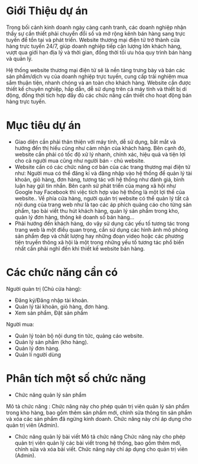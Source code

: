 # Giới Thiệu dự án
Trong bối cảnh kinh doanh ngày càng cạnh tranh, các doanh nghiệp nhận thấy sự cần thiết phải chuyển đổi số và mở rộng kênh bán hàng sang trực tuyến để tồn tại và phát triển.  Website thương mại điện tử trở thành cửa hàng trực tuyến 24/7,  giúp doanh nghiệp tiếp cận lượng lớn khách hàng, vượt qua giới hạn địa lý và thời gian, đồng thời tối ưu hóa quy trình bán hàng và quản lý.

Hệ thống website thương mại điện tử sẽ là nền tảng trưng bày và bán các sản phẩm/dịch vụ của doanh nghiệp trực tuyến, cung cấp trải nghiệm mua sắm thuận tiện, nhanh chóng và an toàn cho khách hàng.  Website cần được thiết kế chuyên nghiệp, hấp dẫn, dễ sử dụng trên cả máy tính và thiết bị di động,  đồng thời tích hợp đầy đủ các chức năng cần thiết cho hoạt động bán hàng trực tuyến.
# Mục tiêu dự án
- Giao diện cần phải thân thiện với máy tính, dễ sử dụng, bắt mắt và hướng đến thị hiếu cũng như cảm nhận của khách hàng. Bên cạnh đó, website cần phải có tốc độ xử lý nhanh, chính xác, hiệu quả và tiện lợi cho cả người mua cũng như người bán - chủ website.
- Website cần có các chức năng cơ bản của các trang thương mại điện tử như: Người mua có thể đăng kí và đăng nhập vào hệ thống để quản lý tài khoản, giỏ hàng, đơn hàng, tương tác với hệ thống như đánh giá, bình luận hay gửi tin nhắn. Bên cạnh sử phát triển của mạng xã hội như Google hay Facebook thì việc tích hợp vào hệ thống là một lợi thế của website.. Về phía cửa hàng, người quản trị website có thể quản lý tất cả nội dung của trang web như là tạo các áp phích quảng cáo cho từng sản phẩm, tạo bài viết thu hút khách hàng, quản lý sản phẩm trong kho, quản lý đơn hàng, thông kê doanh số bán hàng...
- Phải hướng đến khách hàng, do vậy sử dụng các yếu tố tương tác trong trang web là một điều quan trọng, cần sử dụng các hình ảnh mô phỏng sản phẩm đẹp và chất lượng hay những đoạn video hoặc các phương tiện truyền thông xã hội là một trong những yếu tố tương tác phổ biến nhất cần phải nghĩ đến khi thiết kế website bán hàng.

# Các chức năng cần có
Người quản trị (Chủ cửa hàng): 
- Đăng ký/Đăng nhập tài khoản.
- Quản lý tài khoản, giỏ hàng, đơn hàng.
- Xem sản phẩm, Đặt sản phẩm
  
Người mua:
- Quản lý toàn bộ nội dung tin tức, quảng cáo website.
- Quản lý sản phẩm (kho hàng).
- Quản lý đơn hàng.
- Quản lí người dùng


 # Phân tích một số chức năng
- Chức năng quản lý sản phẩm

Mô tả chức năng : Chức năng này cho phép quản trị viên quản lý sản phẩm trong kho hàng, bao gồm thêm sản phẩm mới, chỉnh sửa thông tin sản phẩm và xóa các sản phẩm đã ngừng kinh doanh. Chức năng này chỉ áp dụng cho quản trị viên (Admin).

- Chức năng quản lý bài viết
Mô tả chức năng Chức năng này cho phép quản trị viên quản lý các bài viết trong hệ thống, bao gồm thêm mới, chỉnh sửa và xóa bài viết. Chức năng này chỉ áp dụng cho quản trị viên (Admin).

 
